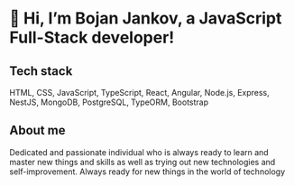 # 👋 Hi, I’m Bojan Jankov, a JavaScript Full-Stack developer!

## Tech stack
HTML, CSS, JavaScript, TypeScript, React, Angular, Node.js, Express, NestJS, MongoDB, PostgreSQL, TypeORM, Bootstrap

## About me
Dedicated and passionate individual who is always ready to learn and master
new things and skills as well as trying out new technologies and self-improvement. Always ready for new things in the world of technology
